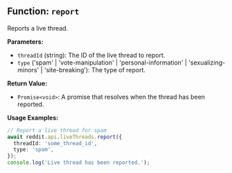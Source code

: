 ## Function: `report`

Reports a live thread.

**Parameters:**

- `threadId` (string): The ID of the live thread to report.
- `type` ('spam' | 'vote-manipulation' | 'personal-information' | 'sexualizing-minors' | 'site-breaking'): The type of report.

**Return Value:**

- `Promise<void>`: A promise that resolves when the thread has been reported.

**Usage Examples:**

```typescript
// Report a live thread for spam
await reddit.api.liveThreads.report({
  threadId: 'some_thread_id',
  type: 'spam',
});
console.log('Live thread has been reported.');
```
